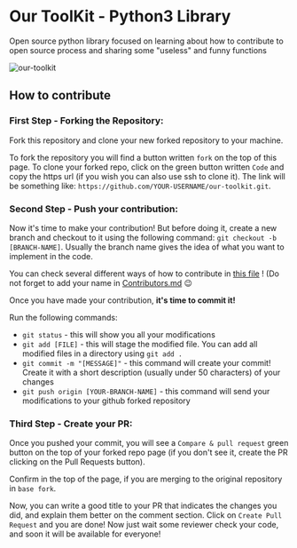 # Our ToolKit - Python3 Library
Open source python library focused on learning about how to contribute to open source process and sharing some "useless" and funny functions

![our-toolkit](https://i.kym-cdn.com/entries/icons/original/000/034/467/Communist_Bugs_Bunny_Banner.jpg)

## How to contribute

### First Step - Forking the Repository:

Fork this repository and clone your new forked repository to your machine. 

To fork the repository you will find a button written `fork` on the top of this page. To clone your forked repo, click on the green button written `Code` and copy the https url (if you wish you can also use ssh to clone it). The link will be something like: `https://github.com/YOUR-USERNAME/our-toolkit.git`.

### Second Step - Push your contribution:

Now it's time to make your contribution! But before doing it, create a new branch and checkout to it using the following command: `git checkout -b [BRANCH-NAME]`. Usually the branch name gives the idea of what you want to implement in the code.

You can check several different ways of how to contribute in [this file](CONTRIBUTING.md) ! (Do not forget to add your name in [Contributors.md](Contributors.md) 😉

Once you have made your contribution, **it's time to commit it!**

Run the following commands:

- `git status` - this will show you all your modifications 
- `git add [FILE]` - this will stage the modified file. You can add all modified files in a directory using `git add .`
- `git commit -m "[MESSAGE]"` - this command will create your commit! Create it with a short description (usually under 50 characters) of your changes
- `git push origin [YOUR-BRANCH-NAME]` - this command will send your modifications to your github forked repository

### Third Step - Create your PR:

Once you pushed your commit, you will see a `Compare & pull request` green button on the top of your forked repo page (if you don't see it, create the PR clicking on the Pull Requests button).

Confirm in the top of the page, if you are merging to the original repository in `base fork`.

Now, you can write a good title to your PR that indicates the changes you did, and explain them better on the comment section. Click on `Create Pull Request` and you are done! Now just wait some reviewer check your code, and soon it will be available for everyone!


